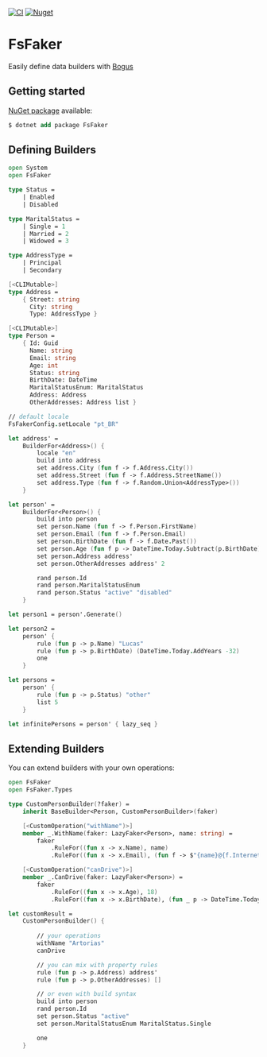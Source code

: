 [![CI](https://github.com/lucasteles/FsFaker/actions/workflows/ci.yml/badge.svg)](https://github.com/lucasteles/FsFaker/actions/workflows/ci.yml)
[![Nuget](https://img.shields.io/nuget/v/FsFaker.svg?style=flat)](https://www.nuget.org/packages/FsFaker)

# FsFaker

Easily define data builders with [Bogus](https://github.com/bchavez/Bogus)

## Getting started

[NuGet package](https://www.nuget.org/packages/FsFaker) available:

```ps
$ dotnet add package FsFaker
```

## Defining Builders

```fsharp
open System
open FsFaker

type Status =
    | Enabled
    | Disabled

type MaritalStatus =
    | Single = 1
    | Married = 2
    | Widowed = 3

type AddressType =
    | Principal
    | Secondary

[<CLIMutable>]
type Address =
    { Street: string
      City: string
      Type: AddressType }

[<CLIMutable>]
type Person =
    { Id: Guid
      Name: string
      Email: string
      Age: int
      Status: string
      BirthDate: DateTime
      MaritalStatusEnum: MaritalStatus
      Address: Address
      OtherAddresses: Address list }

// default locale 
FsFakerConfig.setLocale "pt_BR"

let address' =
    BuilderFor<Address>() {
        locale "en"
        build into address
        set address.City (fun f -> f.Address.City())
        set address.Street (fun f -> f.Address.StreetName())
        set address.Type (fun f -> f.Random.Union<AddressType>())
    }

let person' =
    BuilderFor<Person>() {
        build into person
        set person.Name (fun f -> f.Person.FirstName)
        set person.Email (fun f -> f.Person.Email)
        set person.BirthDate (fun f -> f.Date.Past())
        set person.Age (fun f p -> DateTime.Today.Subtract(p.BirthDate).TotalDays |> int)
        set person.Address address'
        set person.OtherAddresses address' 2

        rand person.Id
        rand person.MaritalStatusEnum
        rand person.Status "active" "disabled"
    }

let person1 = person'.Generate()

let person2 =
    person' {
        rule (fun p -> p.Name) "Lucas"
        rule (fun p -> p.BirthDate) (DateTime.Today.AddYears -32)
        one
    }

let persons =
    person' {
        rule (fun p -> p.Status) "other"
        list 5
    }

let infinitePersons = person' { lazy_seq }
```

## Extending Builders

You can extend builders with your own operations:

```fsharp
open FsFaker
open FsFaker.Types

type CustomPersonBuilder(?faker) =
    inherit BaseBuilder<Person, CustomPersonBuilder>(faker)

    [<CustomOperation("withName")>]
    member _.WithName(faker: LazyFaker<Person>, name: string) =
        faker
            .RuleFor((fun x -> x.Name), name)
            .RuleFor((fun x -> x.Email), (fun f -> $"{name}@{f.Internet.DomainName()}.com"))

    [<CustomOperation("canDrive")>]
    member _.CanDrive(faker: LazyFaker<Person>) =
        faker
            .RuleFor((fun x -> x.Age), 18)
            .RuleFor((fun x -> x.BirthDate), (fun _ p -> DateTime.Today.AddYears(-p.Age)))

let customResult =
    CustomPersonBuilder() {
    
        // your operations
        withName "Artorias"
        canDrive

        // you can mix with property rules
        rule (fun p -> p.Address) address'
        rule (fun p -> p.OtherAddresses) []

        // or even with build syntax
        build into person
        rand person.Id
        set person.Status "active"
        set person.MaritalStatusEnum MaritalStatus.Single

        one
    }
```
